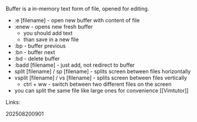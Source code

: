 Buffer is a in-memory text form of file, opened for editing.
- :e [filename] - open new buffer with content of file
- :enew - opens new fresh buffer
	- you should add text
	- than save in a new file
- :bp - buffer previous
- :bn - buffer next
- :bd - delete buffer
- :badd [filename] - just add, not redirect to buffer
- split [filename] / sp [filename] - splits screen between files horizontally
- vsplit [filename] / vs [filename] - splits screen between files vertically
	- ctrl + ww - switch between two different files on the screen
- you can split the same file like large ones for convenience
[[Vimtutor]]



Links:

202508200901

